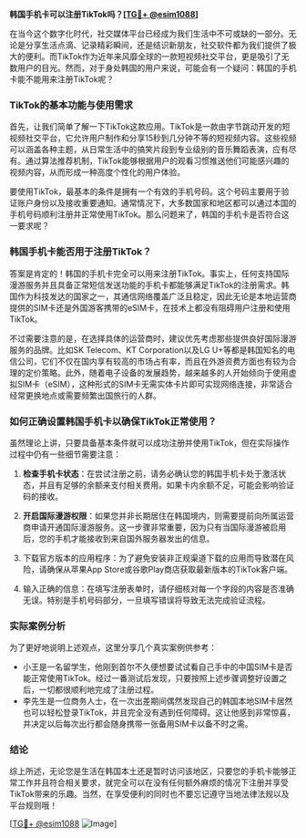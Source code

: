 **韩国手机卡可以注册TikTok吗？[[TG💪+ @esim1088](https://t.me/s/esim1088)]**

在当今这个数字化时代，社交媒体平台已经成为我们生活中不可或缺的一部分。无论是分享生活点滴、记录精彩瞬间，还是结识新朋友，社交软件都为我们提供了极大的便利。而TikTok作为近年来风靡全球的一款短视频社交平台，更是吸引了无数用户的目光。然而，对于身处韩国的用户来说，可能会有一个疑问：韩国的手机卡能不能用来注册TikTok呢？

### TikTok的基本功能与使用需求

首先，让我们简单了解一下TikTok这款应用。TikTok是一款由字节跳动开发的短视频社交平台，它允许用户制作和分享15秒到几分钟不等的短视频内容。这些视频可以涵盖各种主题，从日常生活中的搞笑片段到专业级别的音乐舞蹈表演，应有尽有。通过算法推荐机制，TikTok能够根据用户的观看习惯推送他们可能感兴趣的视频内容，从而形成一种高度个性化的用户体验。

要使用TikTok，最基本的条件是拥有一个有效的手机号码。这个号码主要用于验证账户身份以及接收重要通知。通常情况下，大多数国家和地区都可以通过本国的手机号码顺利注册并正常使用TikTok。那么问题来了，韩国的手机卡是否符合这一要求呢？

### 韩国手机卡能否用于注册TikTok？

答案是肯定的！韩国的手机卡完全可以用来注册TikTok。事实上，任何支持国际漫游服务并且具备正常短信发送功能的手机卡都能够满足TikTok的注册需求。韩国作为科技发达的国家之一，其通信网络覆盖广泛且稳定，因此无论是本地运营商提供的SIM卡还是外国游客携带的eSIM卡，在技术上都没有阻碍用户注册和使用TikTok。

不过需要注意的是，在选择具体的运营商时，建议优先考虑那些提供良好国际漫游服务的品牌。比如SK Telecom、KT Corporation以及LG U+等都是韩国知名的电信公司，它们不仅在国内享有较高的市场占有率，而且在外游资费方面也有较为合理的定价策略。此外，随着电子设备的发展趋势，越来越多的人开始倾向于使用虚拟SIM卡（eSIM），这种形式的SIM卡无需实体卡片即可实现网络连接，非常适合经常更换地点或需要频繁出国旅行的人群。

### 如何正确设置韩国手机卡以确保TikTok正常使用？

虽然理论上讲，只要具备基本条件就可以成功注册并使用TikTok，但在实际操作过程中仍有一些细节需要注意：

1. **检查手机卡状态**：在尝试注册之前，请务必确认您的韩国手机卡处于激活状态，并且有足够的余额来支付相关费用。如果卡内余额不足，可能会影响验证码的接收。

2. **开启国际漫游权限**：如果您并非长期居住在韩国境内，则需要提前向所属运营商申请开通国际漫游服务。这一步骤非常重要，因为只有当国际漫游被启用后，您的手机才能接收到来自国外服务器发出的信息。

3. 下载官方版本的应用程序：为了避免安装非正规渠道下载的应用而导致潜在风险，请确保从苹果App Store或谷歌Play商店获取最新版本的TikTok客户端。

4. 输入正确的信息：在填写注册表单时，请仔细核对每一个字段的内容是否准确无误。特别是手机号码部分，一旦填写错误将导致无法完成验证流程。

### 实际案例分析

为了更好地说明上述观点，这里分享几个真实案例供参考：
- 小王是一名留学生，他刚到首尔不久便想要试试看自己手中的中国SIM卡是否能正常使用TikTok。经过一番测试后发现，只要按照上述步骤调整好设置之后，一切都很顺利地完成了注册过程。
- 李先生是一位商务人士，在一次出差期间偶然发现自己的韩国本地SIM卡居然也可以轻松登录TikTok，并且完全没有遇到任何障碍。这让他感到非常惊喜，并决定以后每次出行都会随身携带一张备用SIM卡以备不时之需。

### 结论

综上所述，无论您是生活在韩国本土还是暂时访问该地区，只要您的手机卡能够正常工作并且符合相关要求，就完全可以在没有任何额外麻烦的情况下注册并享受TikTok带来的乐趣。当然，在享受便利的同时也不要忘记遵守当地法律法规以及平台规则哦！

[[TG💪+ @esim1088](https://t.me/s/esim1088) ![Image](https://i.postimg.cc/4NQfJmqS/Snipaste-2025-05-13-00-14-12.png)]